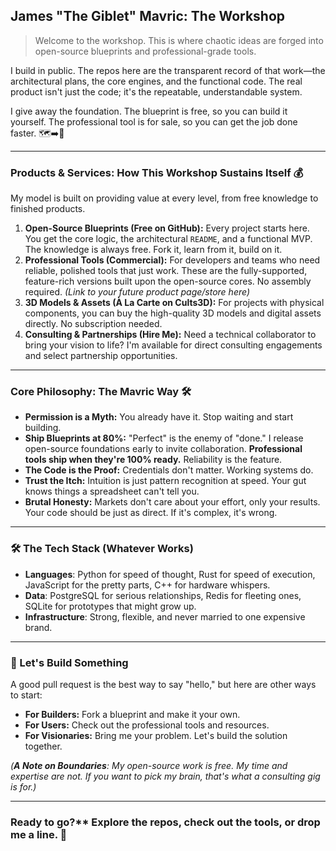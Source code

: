 ## James "The Giblet" Mavric: The Workshop

> Welcome to the workshop. This is where chaotic ideas are forged into open-source blueprints and professional-grade tools.

I build in public. The repos here are the transparent record of that work—the architectural plans, the core engines, and the functional code. The real product isn't just the code; it's the repeatable, understandable system.

I give away the foundation. The blueprint is free, so you can build it yourself. The professional tool is for sale, so you can get the job done faster. 🗺️➡️🚀

---

### Products & Services: How This Workshop Sustains Itself 💰

My model is built on providing value at every level, from free knowledge to finished products.

1.  **Open-Source Blueprints (Free on GitHub):** Every project starts here. You get the core logic, the architectural `README`, and a functional MVP. The knowledge is always free. Fork it, learn from it, build on it.
2.  **Professional Tools (Commercial):** For developers and teams who need reliable, polished tools that just work. These are the fully-supported, feature-rich versions built upon the open-source cores. No assembly required. *(Link to your future product page/store here)*
3.  **3D Models & Assets (À La Carte on Cults3D):** For projects with physical components, you can buy the high-quality 3D models and digital assets directly. No subscription needed.
4.  **Consulting & Partnerships (Hire Me):** Need a technical collaborator to bring your vision to life? I'm available for direct consulting engagements and select partnership opportunities.

---

### Core Philosophy: The Mavric Way 🛠️

-   **Permission is a Myth:** You already have it. Stop waiting and start building.
-   **Ship Blueprints at 80%:** "Perfect" is the enemy of "done." I release open-source foundations early to invite collaboration. **Professional tools ship when they're 100% ready.** Reliability is the feature.
-   **The Code is the Proof:** Credentials don't matter. Working systems do.
-   **Trust the Itch:** Intuition is just pattern recognition at speed. Your gut knows things a spreadsheet can't tell you.
-   **Brutal Honesty:** Markets don't care about your effort, only your results. Your code should be just as direct. If it's complex, it's wrong.

---

### 🛠️ The Tech Stack (Whatever Works)

-   **Languages**: Python for speed of thought, Rust for speed of execution, JavaScript for the pretty parts, C++ for hardware whispers.
-   **Data**: PostgreSQL for serious relationships, Redis for fleeting ones, SQLite for prototypes that might grow up.
-   **Infrastructure**: Strong, flexible, and never married to one expensive brand.

---

### 🤝 Let's Build Something

A good pull request is the best way to say "hello," but here are other ways to start:

-   **For Builders:** Fork a blueprint and make it your own.
-   **For Users:** Check out the professional tools and resources.
-   **For Visionaries:** Bring me your problem. Let's build the solution together.

*(**A Note on Boundaries**: My open-source work is free. My time and expertise are not. If you want to pick my brain, that's what a consulting gig is for.)*

---

### Ready to go?** Explore the repos, check out the tools, or drop me a line. 🚀
